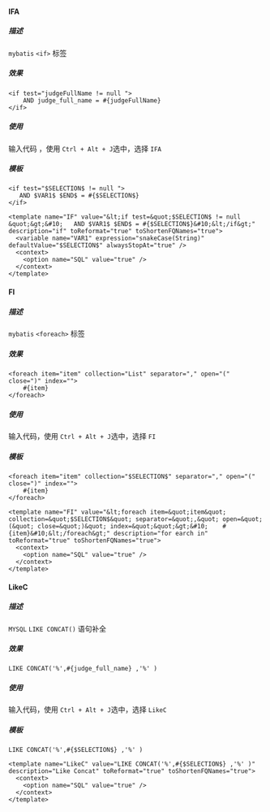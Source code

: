 #### IFA 
##### 描述 

`mybatis` `<if>` 标签 

##### 效果


```
<if test="judgeFullName != null ">
    AND judge_full_name = #{judgeFullName}
</if>
```
##### 使用

输入代码 ，使用 `Ctrl + Alt + J`选中，选择 `IFA`

##### 模板

```
<if test="$SELECTION$ != null ">
   AND $VAR1$ $END$ = #{$SELECTION$}
</if>
```

```
<template name="IF" value="&lt;if test=&quot;$SELECTION$ != null &quot;&gt;&#10;   AND $VAR1$ $END$ = #{$SELECTION$}&#10;&lt;/if&gt;" description="if" toReformat="true" toShortenFQNames="true">
  <variable name="VAR1" expression="snakeCase(String)" defaultValue="$SELECTION$" alwaysStopAt="true" />
  <context>
    <option name="SQL" value="true" />
  </context>
</template>
```

#### FI
##### 描述 

`mybatis` `<foreach>` 标签 

##### 效果


```
<foreach item="item" collection="List" separator="," open="(" close=")" index="">
    #{item}
</foreach>
```
##### 使用

输入代码，使用 `Ctrl + Alt + J`选中，选择 `FI`

##### 模板

```
<foreach item="item" collection="$SELECTION$" separator="," open="(" close=")" index="">
    #{item}
</foreach>
```

```
<template name="FI" value="&lt;foreach item=&quot;item&quot; collection=&quot;$SELECTION$&quot; separator=&quot;,&quot; open=&quot;(&quot; close=&quot;)&quot; index=&quot;&quot;&gt;&#10;    #{item}&#10;&lt;/foreach&gt;" description="for earch in" toReformat="true" toShortenFQNames="true">
  <context>
    <option name="SQL" value="true" />
  </context>
</template>
```
#### LikeC
##### 描述 

`MYSQL` `LIKE CONCAT()` 语句补全

##### 效果


```
LIKE CONCAT('%',#{judge_full_name} ,'%' )
```
##### 使用

输入代码，使用 `Ctrl + Alt + J`选中，选择 `LikeC`

##### 模板

```
LIKE CONCAT('%',#{$SELECTION$} ,'%' )
```

```
<template name="LikeC" value="LIKE CONCAT('%',#{$SELECTION$} ,'%' )" description="Like Concat" toReformat="true" toShortenFQNames="true">
  <context>
    <option name="SQL" value="true" />
  </context>
</template>
```